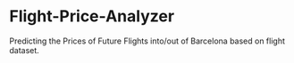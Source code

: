 # Flight-Price-Analyzer
Predicting the Prices of Future Flights into/out of Barcelona based on flight dataset.
